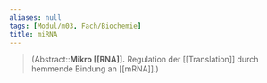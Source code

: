 ```yaml
---
aliases: null
tags: [Modul/m03, Fach/Biochemie]
title: miRNA
---
```

> (Abstract::**Mikro [[RNA]].** Regulation der [[Translation]] durch hemmende Bindung an [[mRNA]].)